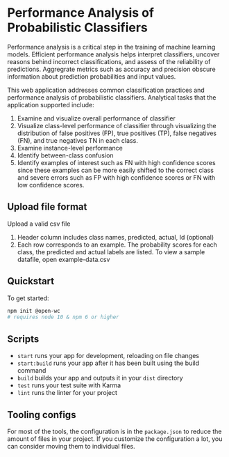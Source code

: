 # Performance Analysis of Probabilistic Classifiers

Performance analysis is a critical step in the training of machine learning models. Efficient performance analysis helps interpret classifiers, uncover reasons behind incorrect classifications, and assess of the reliability of predictions. Aggregrate metrics such as accuracy and precision obscure information about prediction probabilities and input values.

This web application addresses common classification practices and performance analysis of probabilistic classifiers.  Analytical tasks that the application supported include:
1. Examine and visualize overall performance of classifier
2. Visualize class-level performance of classifier through visualizing the distribution of false positives (FP), true positives (TP), false negatives (FN), and true negatives TN in each class.
3. Examine instance-level performance
4. Identify between-class confusion
5. Identify examples of interest such as FN with high confidence scores since these examples can be more easily shifted to the correct class and severe errors such as FP with high confidence scores or FN with low confidence scores.

## Upload file format 
Upload a valid csv file 
1. Header column includes class names, predicted, actual, Id (optional)
2. Each row corresponds to an example. The probability scores for each class, the predicted and actual labels are listed. 
To view a sample datafile, open example-data.csv  

## Quickstart

To get started:

```sh
npm init @open-wc
# requires node 10 & npm 6 or higher
```

## Scripts
- `start` runs your app for development, reloading on file changes
- `start:build` runs your app after it has been built using the build command
- `build` builds your app and outputs it in your `dist` directory
- `test` runs your test suite with Karma
- `lint` runs the linter for your project

## Tooling configs
For most of the tools, the configuration is in the `package.json` to reduce the amount of files in your project.
If you customize the configuration a lot, you can consider moving them to individual files.
